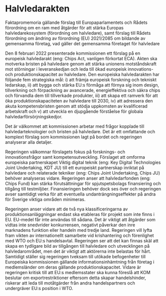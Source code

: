 # Halvledarakten

Faktapromemoria gällande förslag till Europaparlamentets och Rådets förordning om en ram med åtgärder för att stärka Europas halvledarekosystem (förordning om halvledare), samt förslag till Rådets förordning om ändring av förordning (EU) 2021/2085 om bildande av gemensamma företag, vad gäller det gemensamma företaget för halvledare

Den 8 februari 2022 presenterade kommissionen ett förslag på en europeisk halvledarakt (eng: Chips Act, vanligen förkortat ECA). Akten ska motverka bristen på halvledare genom att stärka unionens motståndskraft mot störningar i leveranskedjan och leda till ökad europeisk innovations- och produktionskapacitet av halvledare. Den europeiska halvledarakten har följande fem strategiska mål: i) att främja europeisk forskning och tekniskt ledarskap, ii) att bygga och stärka EU:s förmåga att förnya sig inom design, tillverkning och förpackning av avancerade, energieffektiva och säkra chips och förvandla dem till tillverkade produkter, iii) att skapa ett ramverk för att öka produktionskapaciteten av halvledare till 2030, iv) att adressera den akuta kompetensbristen genom att stödja uppkomsten av kvalificerad arbetskraft och v) att utveckla en djupgående förståelse för globala halvledarförsörjningskedjor.

Det är välkommet att kommissionen arbetar med frågor kopplade till halvledarteknologier och bristen på halvledare. Det är ett omfattande och komplext förslag som kommissionen lagt på bordet och regeringen analyserar alla detaljer.

Regeringen välkomnar förslagets fokus på forsknings- och innovationsfrågor samt kompetensutveckling. Förslaget att omforma europeiska partnerskapet Viktig digital teknik (eng: Key Digital Technologies Joint Undertaking, KDT JU) till ett europeiskt partnerskap inriktat på halvledare och relaterade tekniker (eng: Chips Joint Undertaking, Chips JU) behöver analyseras vidare. Regeringen anser att halvledarfonden (eng: Chips Fund) kan stärka förutsättningar för spjutspetsbolags finansiering och tillgång till testmiljöer. Finansieringen behöver dock ses över och regeringen avser samtidigt verka för att eventuella undanträngningseffekter på andra för Sverige viktiga områden minimeras.

Regeringen anser vidare att de två nya klassificeringarna av produktionsanläggningar endast ska etableras för projekt som inte finns i EU. EU-medel får inte användas till sådana. Det är viktigt att åtgärder som vidtas inte snedvrider konkurrensen, negativt påverkar den inre marknadens funktion eller handeln med tredje land. Regeringen vill lyfta fram vikten av internationellt samarbete vid krishantering och förenlighet med WTO och EU:s handelsavtal. Regeringen ser att det kan finnas skäl att skapa en tydligare bild av tillgången till halvledare och utvecklingen på halvledarområdet, men det är viktigt att aktörerna inte belastas för hårt. Samtidigt ställer sig regeringen tveksam till utökade befogenheter till Europeiska kommissionen gällande informationsinhämtning från företag i medlemsländer om deras gällande produktionskapacitet. Vidare är regeringen kritisk till att EU:s medlemsstater ska kunna föreslå att KOM beslutar om exportrestriktioner eftersom detta skapar handelshinder, riskerar att leda till motåtgärder från andra handelspartners och undergräver EU:s position i WTO.
